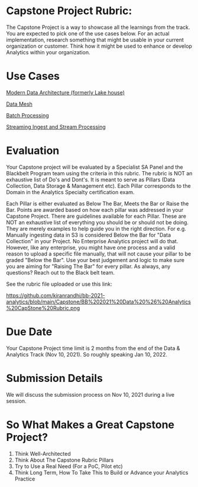 # Capstone Project Rubric:

The Capstone Project is a way to showcase all the learnings from the track. 
You are expected to pick one of the use cases below.
For an actual implementation, research something that might be usable in your current organization or customer.
Think how it might be used to enhance or develop Analytics within your organization.

# Use Cases

[Modern Data Architecture (formerly Lake house)](https://github.com/kiranrandhi/bb-2021-analytics/blob/main/Capstone/use-case-modern-data-architecture.md)

[Data Mesh](https://github.com/kiranrandhi/bb-2021-analytics/blob/main/Capstone/use-case-data-mesh.md)

[Batch Processing](https://github.com/kiranrandhi/bb-2021-analytics/blob/main/Capstone/use-case-batch-processing.md)

[Streaming Ingest and Stream Processing](https://github.com/kiranrandhi/bb-2021-analytics/blob/main/Capstone/use-case-streaming-ingest-stream-processing.md)


# Evaluation

Your Capstone project will be evaluated by a Specialist SA Panel and the Blackbelt Program team using the criteria in this rubric.
The rubric is NOT an exhaustive list of Do's and Dont's.
It is meant to serve as Pillars (Data Collection, Data Storage & Management etc).
Each Pillar corresponds to the Domain in the Analytics Specialty certification exam.

Each Pillar is either evaluated as Below The Bar, Meets the Bar or Raise the Bar.
Points are awarded based on how each pillar was addressed in your Capstone Project.
There are guidelines available for each Pillar. These are NOT an exhaustive list of everything you should be or should not be doing. They are merely examples to help guide you in the right direction.
For e.g. 
Manually ingesting data in S3 is considered Below the Bar for "Data Collection" in your Project.
No Enterprise Analytics project will do that.
However, like any enterprise, you might have one process and a valid reason to upload a specific file manually, that will not cause your pillar to be graded "Below the Bar".
Use your best judgement and logic to make sure you are aiming for "Raising The Bar" for every pillar.
As always, any questions? Reach out to the Black belt team.

See the rubric file uploaded or use this link:

https://github.com/kiranrandhi/bb-2021-analytics/blob/main/Capstone/BB%202021%20Data%20%26%20Analytics%20CapStone%20Rubric.png

# Due Date

Your Capstone Project time limit is 2 months from the end of the Data & Analytics Track (Nov 10, 2021). So roughly speaking Jan 10, 2022.

# Submission Details

We will discuss the submission process on Nov 10, 2021 during a live session.

# So What Makes a Great Capstone Project?

1. Think Well-Architected
2. Think About The Capstone Rubric Pillars
3. Try to Use a Real Need (For a PoC, Pilot etc)
4. Think Long Term, How To Take This to Build or Advance your Analytics Practice
